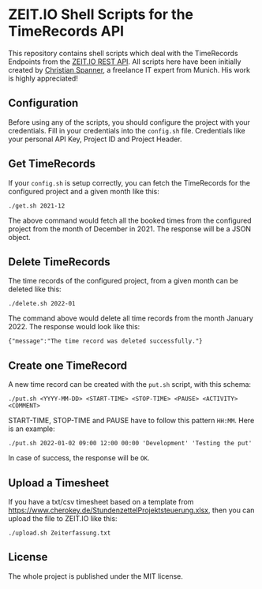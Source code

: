 # ZEIT.IO Shell Scripts for the TimeRecords API

This repository contains shell scripts which deal with the TimeRecords Endpoints from the [ZEIT.IO REST API](https://zeit.io/api-docs/index.html).
All scripts here have been initially created by [Christian Spanner](https://www.xing.com/profile/Christian_Spanner2/cv), a freelance IT expert from Munich. His work is highly appreciated! 

## Configuration

Before using any of the scripts, you should configure the project with your credentials. 
Fill in your credentials into the `config.sh` file. Credentials like your personal API Key, Project ID and Project Header.  

## Get TimeRecords 

If your `config.sh` is setup correctly, you can fetch the TimeRecords for the configured project and a given month like this: 

```
./get.sh 2021-12
```

The above command would fetch all the booked times from the configured project from the month of December in 2021. The response will be a JSON object. 

## Delete TimeRecords 

The time records of the configured project, from a given month can be deleted like this: 

```
./delete.sh 2022-01
```

The command above would delete all time records from the month January 2022. The response would look like this: 

```
{"message":"The time record was deleted successfully."}
```

## Create one TimeRecord 

A new time record can be created with the `put.sh` script, with this schema: 

```
./put.sh <YYYY-MM-DD> <START-TIME> <STOP-TIME> <PAUSE> <ACTIVITY> <COMMENT> 
```

START-TIME, STOP-TIME and PAUSE have to follow this pattern `HH:MM`. Here is an example: 

```
./put.sh 2022-01-02 09:00 12:00 00:00 'Development' 'Testing the put'
```

In case of success, the response will be `OK`.


## Upload a Timesheet

If you have a txt/csv timesheet based on a template from https://www.cherokey.de/StundenzettelProjektsteuerung.xlsx, then you can 
upload the file to ZEIT.IO like this: 

```
./upload.sh Zeiterfassung.txt
```


## License 

The whole project is published under the MIT license. 
